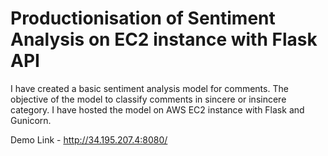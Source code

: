 # Productionisation of Sentiment Analysis on EC2 instance with Flask API
I have created a basic sentiment analysis model for comments. The objective of the model to classify comments in sincere or insincere category. I have hosted the model on AWS EC2 instance with Flask and Gunicorn.

Demo Link - http://34.195.207.4:8080/
